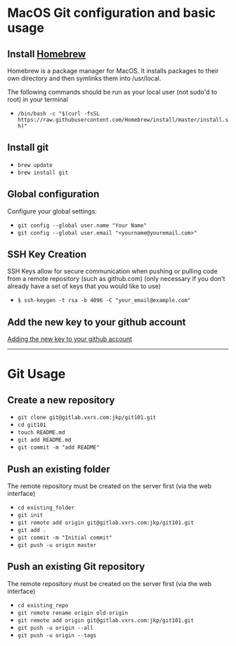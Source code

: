 # MacOS Git configuration and basic usage

## Install [Homebrew](https://brew.sh)
  Homebrew is a package manager for MacOS.  It installs packages to their own directory and then symlinks them into /usr/local. 

The following commands should be run as your local user (not sudo'd to root) in your terminal

* `/bin/bash -c "$(curl -fsSL https://raw.githubusercontent.com/Homebrew/install/master/install.sh)"`

## Install git 
* `brew update`
* `brew install git`

## Global configuration
Configure your global settings:

* `git config --global user.name "Your Name"`
* `git config --global user.email "<yourname@youremail.com>"`

## SSH Key Creation 
SSH Keys allow for secure communication when pushing or pulling code from a remote repository (such as github.com)
  (only necessary if you don't already have a set of keys that you would like to use)

*  `$ ssh-keygen -t rsa -b 4096 -C "your_email@example.com"`

## Add the new key to your github account
  [Adding the new key to your github account](https://help.github.com/en/github/authenticating-to-github/adding-a-new-ssh-key-to-your-github-account)


---
# Git Usage

## Create a new repository

* `git clone git@gitlab.vxrs.com:jkp/git101.git`
* `cd git101`
* `touch README.md`
* `git add README.md`
* `git commit -m "add README"`

## Push an existing folder
The remote repository must be created on the server first (via the web interface)

* `cd existing_folder`
* `git init`
* `git remote add origin git@gitlab.vxrs.com:jkp/git101.git`
* `git add .`
* `git commit -m "Initial commit"`
* `git push -u origin master`

## Push an existing Git repository
The remote repository must be created on the server first (via the web interface)

* `cd existing_repo`
* `git remote rename origin old-origin`
* `git remote add origin git@gitlab.vxrs.com:jkp/git101.git`
* `git push -u origin --all`
* `git push -u origin --tags`
